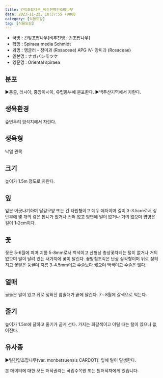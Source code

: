 ```yaml
---
title: 긴잎조팝나무_비추천명긴조팝나무
date: 2023-11-22, 18:37:55 +0800
category: [식물도감]
tag: [식물도감]
---
```




- 국명 : 긴잎조팝나무[비추천명 : 긴조팝나무]
- 학명 : Spiraea media Schmidt
- 과명 : 앵글러 - 장미과 (Rosaceae) APG Ⅳ- 장미과 (Rosaceae)
- 일본명 : ナガバシモツケ
- 영문명 : Oriental spiraea


## 분포
▶몽골, 러시아, 중앙아시아, 유럽동부에 분포한다.▶백두산지역에서 자란다. 
## 생육환경
숲변두리 암석지에서 자란다.
## 생육형
낙엽 관목
## 크기
높이가 1.5m 정도로 자란다.
## 잎
잎은 어긋나기하며 달걀모양 또는 긴 타원형이고 예두 예저이며 길이 3-3.5cm로서 상반부에 몇 개의 깊은 톱니가 있거나 전혀 없고 양면에 털이 없거나 거의 없으며 엽병은 길이 1-2cm이다.
## 꽃
꽃은 5-6월에 피며 지름 5-8mm로서 백색이고 산형상 총상꽃차례는 털이 없거나 거의 없으며 털이 달려 있는 새가지에 꽃이 달린다. 꽃받침조각은 난상 삼각형이며 뒤로 젖혀지고 꽃잎은 둥글며 지름 3-4.5mm이고 수술보다 짧으며 백색이고 수술은 많다.
## 열매
골돌은 털이 있고 뒤로 젖혀진 암술대가 끝에 달린다. 7∼8월에 갈색으로 익는다.
## 줄기
높이가 1.5m에 달하고 줄기가 곧게 선다. 가지는 회갈색이고 어릴 때는 털이 있으나 없어진다.
## 유사종
▶털긴잎조팝나무(var. monbetsuensis CARDOT): 잎에 털이 밀생한다.






본 데이터에 대한 모든 저작권리는 국립수목원 또는 원저작자에게 있습니다.
